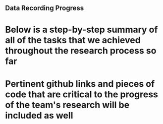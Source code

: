 ## Data Recording Progress

# Below is a step-by-step summary of all of the tasks that we achieved throughout the research process so far
# Pertinent github links and pieces of code that are critical to the progress of the team's research will be included as well
